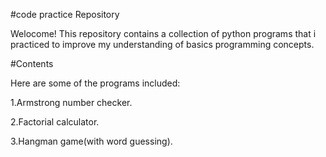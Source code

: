 #code practice Repository 

Welocome! This repository contains a collection of python programs that i practiced to improve my understanding of basics programming concepts.

#Contents

Here are some of the programs included:

1.Armstrong number checker.

2.Factorial calculator.

3.Hangman game(with word guessing).

